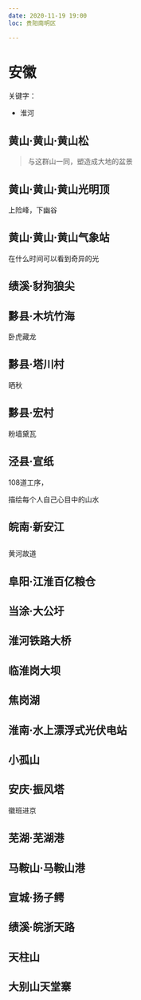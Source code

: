 ```yaml
---
date: 2020-11-19 19:00
loc: 贵阳南明区

---
```


# 安徽

关键字：

+ 淮河

## 黄山·黄山·黄山松

> 与这群山一同，塑造成大地的盆景

## 黄山·黄山·黄山光明顶

上险峰，下幽谷

## 黄山·黄山·黄山气象站

在什么时间可以看到奇异的光

## 绩溪·豺狗狼尖


## 黟县·木坑竹海

卧虎藏龙

## 黟县·塔川村

晒秋

## 黟县·宏村

粉墙黛瓦

## 泾县·宣纸

108道工序，

描绘每个人自己心目中的山水

## 皖南·新安江

## 

黄河故道

## 阜阳·江淮百亿粮仓

## 当涂·大公圩

## 淮河铁路大桥

## 临淮岗大坝

## 焦岗湖

## 淮南·水上漂浮式光伏电站

## 小孤山

## 安庆·振风塔

徽班进京

## 芜湖·芜湖港

## 马鞍山·马鞍山港

## 宣城·扬子鳄

## 绩溪·皖浙天路

## 天柱山

## 大别山天堂寨